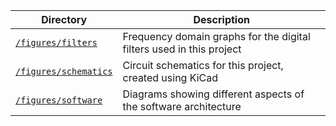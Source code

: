 | Directory                                         | Description                                                          |
| ------------------------------------------------- | -------------------------------------------------------------------- |
| [`/figures/filters`](/docs/figures/filters)       | Frequency domain graphs for the digital filters used in this project |
| [`/figures/schematics`](/docs/figures/schematics) | Circuit schematics for this project, created using KiCad             |
| [`/figures/software`](/docs/figures/software)     | Diagrams showing different aspects of the software architecture      |
